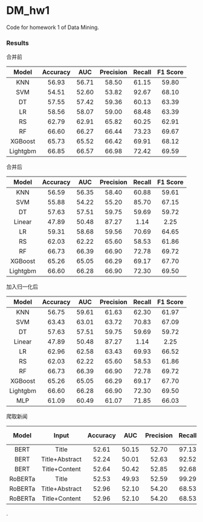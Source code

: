 # DM_hw1

Code for homework 1 of Data Mining.

### Results

合并前

|  Model  | Accuracy |  AUC  | Precision | Recall | F1 Score |
| :------: | :------: | :---: | :-------: | :----: | :------: |
|   KNN   |  56.93  | 56.71 |   58.50   | 61.15 |  59.80  |
|   SVM   |  54.51  | 52.60 |   53.82   | 92.67 |  68.10  |
|    DT    |  57.55  | 57.42 |   59.36   | 60.13 |  63.39  |
|    LR    |  58.56  | 58.07 |   59.00   | 68.48 |  63.39  |
|    RS    |  62.79  | 62.91 |   65.82   | 60.25 |  62.91  |
|    RF    |  66.60  | 66.27 |   66.44   | 73.23 |  69.67  |
| XGBoost |  65.73  | 65.52 |   66.42   | 69.91 |  68.12  |
| Lightgbm |  66.85  | 66.57 |   66.98   | 72.42 |  69.59  |

合并后

|  Model  | Accuracy |  AUC  | Precision | Recall | F1 Score |
| :------: | :------: | :---: | :-------: | :----: | :------: |
|   KNN   |  56.59  | 56.35 |   58.40   | 60.88 |  59.61  |
|   SVM   |  55.88  | 54.22 |   55.20   | 85.70 |  67.15  |
|    DT    |  57.63  | 57.51 |   59.75   | 59.69 |  59.72  |
|  Linear  |  47.89  | 50.48 |   87.27   |  1.14  |   2.25   |
|    LR    |  59.31  | 58.68 |   59.56   | 70.69 |  64.65  |
|    RS    |  62.03  | 62.22 |   65.60   | 58.53 |  61.86  |
|    RF    |  66.73  | 66.39 |   66.90   | 72.78 |  69.72  |
| XGBoost |  65.26  | 65.05 |   66.29   | 69.17 |  67.70  |
| Lightgbm |  66.60  | 66.28 |   66.90   | 72.30 |  69.50  |

加入归一化后

|  Model  | Accuracy |  AUC  | Precision | Recall | F1 Score |
| :------: | :------: | :---: | :-------: | :----: | :------: |
|   KNN   |  56.75  | 59.61 |   61.63   | 62.30 |  61.97  |
|   SVM   |  63.43  | 63.01 |   63.72   | 70.83 |  67.09  |
|    DT    |  57.63  | 57.51 |   59.75   | 59.69 |  59.72  |
|  Linear  |  47.89  | 50.48 |   87.27   |  1.14  |   2.25   |
|    LR    |  62.96  | 62.58 |   63.43   | 69.93 |  66.52  |
|    RS    |  62.03  | 62.22 |   65.60   | 58.53 |  61.86  |
|    RF    |  66.73  | 66.39 |   66.90   | 72.78 |  69.72  |
| XGBoost |  65.26  | 65.05 |   66.29   | 69.17 |  67.70  |
| Lightgbm |  66.60  | 66.28 |   66.90   | 72.30 |  69.50  |
|   MLP   |  61.09  | 60.49 |   61.07   | 71.85 |  66.03  |

爬取新闻

|  Model  |     Input     | Accuracy |  AUC  | Precision | Recall | F1 Score |
| :-----: | :------------: | :------: | :---: | :-------: | :----: | :------: |
|  BERT  |     Title     |  52.61  | 50.15 |   52.70   | 97.13 |  68.33  |
|  BERT  | Title+Abstract |  52.24  | 50.01 |   52.63   | 92.52 |  67.09  |
|  BERT  | Title+Content |   52.64  | 50.42 |   52.85   | 92.68 |  67.32  |
| RoBERTa |     Title     |  52.53  | 49.93 |   52.59   | 99.29 |  68.76  |
| RoBERTa | Title+Abstract |  52.96  | 52.10 |   54.20   | 68.53 |  68.96  |
| RoBERTa | Title+Content |   52.96  | 52.10 |   54.20   | 68.53 |  68.96  |

.
